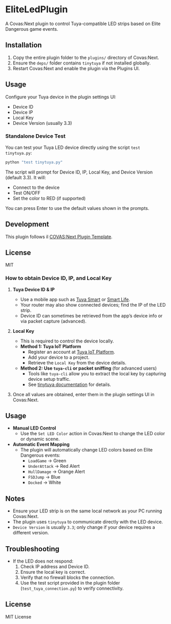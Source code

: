 
# EliteLedPlugin

A Covas:Next plugin to control Tuya-compatible LED strips based on Elite Dangerous game events.

## Installation

1. Copy the entire plugin folder to the `plugins/` directory of Covas:Next.
2. Ensure the `deps/` folder contains `tinytuya` if not installed globally.
3. Restart Covas:Next and enable the plugin via the Plugins UI.


## Usage

Configure your Tuya device in the plugin settings UI:
- Device ID
- Device IP
- Local Key
- Device Version (usually 3.3)

### Standalone Device Test

You can test your Tuya LED device directly using the script `test tinytuya.py`:

```bash
python "test tinytuya.py"
```
The script will prompt for Device ID, IP, Local Key, and Device Version (default 3.3). It will:
- Connect to the device
- Test ON/OFF
- Set the color to RED (if supported)

You can press Enter to use the default values shown in the prompts.

## Development

This plugin follows il [COVAS:Next Plugin Template](https://github.com/MaverickMartyn/COVAS-NEXT-Plugin-Template).

## License
MIT

### How to obtain Device ID, IP, and Local Key

1. **Tuya Device ID & IP**
   - Use a mobile app such as [Tuya Smart](https://www.tuya.com/) or [Smart Life](https://www.smartlife.com/).
   - Your router may also show connected devices; find the IP of the LED strip.
   - Device ID can sometimes be retrieved from the app’s device info or via packet capture (advanced).

2. **Local Key**
   - This is required to control the device locally.
   - **Method 1: Tuya IoT Platform**
     - Register an account at [Tuya IoT Platform](https://iot.tuya.com/).
     - Add your device to a project.
     - Retrieve the `Local Key` from the device details.
   - **Method 2: Use `tuya-cli` or packet sniffing** (for advanced users)
     - Tools like `tuya-cli` allow you to extract the local key by capturing device setup traffic.
     - See [tinytuya documentation](https://github.com/jasonacox/tinytuya) for details.

3. Once all values are obtained, enter them in the plugin settings UI in Covas:Next.

## Usage

- **Manual LED Control**
  - Use the `Set LED Color` action in Covas:Next to change the LED color or dynamic scene.
- **Automatic Event Mapping**
  - The plugin will automatically change LED colors based on Elite Dangerous events:
    - `LoadGame` → Green
    - `UnderAttack` → Red Alert
    - `HullDamage` → Orange Alert
    - `FSDJump` → Blue
    - `Docked` → White

## Notes

- Ensure your LED strip is on the same local network as your PC running Covas:Next.
- The plugin uses `tinytuya` to communicate directly with the LED device.
- `Device Version` is usually `3.3`; only change if your device requires a different version.

## Troubleshooting

- If the LED does not respond:
  1. Check IP address and Device ID.
  2. Ensure the local key is correct.
  3. Verify that no firewall blocks the connection.
  4. Use the test script provided in the plugin folder (`test_tuya_connection.py`) to verify connectivity.

## License

MIT License
